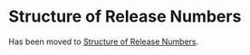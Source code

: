 # Structure of Release Numbers

Has been moved to [Structure of Release Numbers](../../ElementsApplicationPattern/Names/StructureOfReleaseNumbers/StructureOfReleaseNumbers.md).